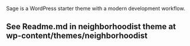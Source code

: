 Sage is a WordPress starter theme with a modern development workflow.

## See Readme.md in neighborhoodist theme at wp-content/themes/neighborhoodist
